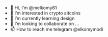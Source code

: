 - 👋 Hi, I’m @melkomy81
- 👀 I’m interested in crypto altcoins
- 🌱 I’m currently learning design
- 💞️ I’m looking to collaborate on ...
- 📫 How to reach me  telegram @elkomymodi

<!---
melkomy81/melkomy81 is a ✨ special ✨ repository because its `README.md` (this file) appears on your GitHub profile.
You can click the Preview link to take a look at your changes.
--->
